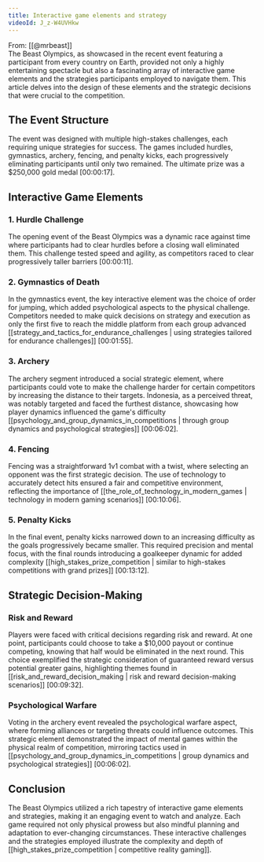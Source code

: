 ```yaml
---
title: Interactive game elements and strategy
videoId: J_z-W4UVHkw
---
```


From: [[@mrbeast]] <br/> 
The Beast Olympics, as showcased in the recent event featuring a participant from every country on Earth, provided not only a highly entertaining spectacle but also a fascinating array of interactive game elements and the strategies participants employed to navigate them. This article delves into the design of these elements and the strategic decisions that were crucial to the competition.

## The Event Structure

The event was designed with multiple high-stakes challenges, each requiring unique strategies for success. The games included hurdles, gymnastics, archery, fencing, and penalty kicks, each progressively eliminating participants until only two remained. The ultimate prize was a $250,000 gold medal <a class="yt-timestamp" data-t="00:00:17">[00:00:17]</a>.

## Interactive Game Elements

### 1. Hurdle Challenge
The opening event of the Beast Olympics was a dynamic race against time where participants had to clear hurdles before a closing wall eliminated them. This challenge tested speed and agility, as competitors raced to clear progressively taller barriers <a class="yt-timestamp" data-t="00:00:11">[00:00:11]</a>.

### 2. Gymnastics of Death
In the gymnastics event, the key interactive element was the choice of order for jumping, which added psychological aspects to the physical challenge. Competitors needed to make quick decisions on strategy and execution as only the first five to reach the middle platform from each group advanced [[strategy_and_tactics_for_endurance_challenges | using strategies tailored for endurance challenges]] <a class="yt-timestamp" data-t="00:01:55">[00:01:55]</a>.

### 3. Archery
The archery segment introduced a social strategic element, where participants could vote to make the challenge harder for certain competitors by increasing the distance to their targets. Indonesia, as a perceived threat, was notably targeted and faced the furthest distance, showcasing how player dynamics influenced the game's difficulty [[psychology_and_group_dynamics_in_competitions | through group dynamics and psychological strategies]] <a class="yt-timestamp" data-t="00:06:02">[00:06:02]</a>.

### 4. Fencing
Fencing was a straightforward 1v1 combat with a twist, where selecting an opponent was the first strategic decision. The use of technology to accurately detect hits ensured a fair and competitive environment, reflecting the importance of [[the_role_of_technology_in_modern_games | technology in modern gaming scenarios]] <a class="yt-timestamp" data-t="00:10:06">[00:10:06]</a>.

### 5. Penalty Kicks
In the final event, penalty kicks narrowed down to an increasing difficulty as the goals progressively became smaller. This required precision and mental focus, with the final rounds introducing a goalkeeper dynamic for added complexity [[high_stakes_prize_competition | similar to high-stakes competitions with grand prizes]] <a class="yt-timestamp" data-t="00:13:12">[00:13:12]</a>.

## Strategic Decision-Making

### Risk and Reward
Players were faced with critical decisions regarding risk and reward. At one point, participants could choose to take a $10,000 payout or continue competing, knowing that half would be eliminated in the next round. This choice exemplified the strategic consideration of guaranteed reward versus potential greater gains, highlighting themes found in [[risk_and_reward_decision_making | risk and reward decision-making scenarios]] <a class="yt-timestamp" data-t="00:09:32">[00:09:32]</a>.

### Psychological Warfare
Voting in the archery event revealed the psychological warfare aspect, where forming alliances or targeting threats could influence outcomes. This strategic element demonstrated the impact of mental games within the physical realm of competition, mirroring tactics used in [[psychology_and_group_dynamics_in_competitions | group dynamics and psychological strategies]] <a class="yt-timestamp" data-t="00:06:02">[00:06:02]</a>.

## Conclusion

The Beast Olympics utilized a rich tapestry of interactive game elements and strategies, making it an engaging event to watch and analyze. Each game required not only physical prowess but also mindful planning and adaptation to ever-changing circumstances. These interactive challenges and the strategies employed illustrate the complexity and depth of [[high_stakes_prize_competition | competitive reality gaming]].